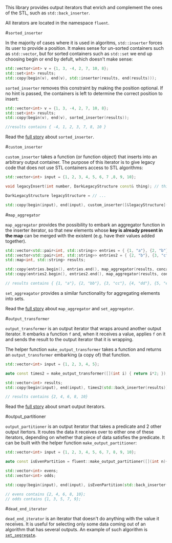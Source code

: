 This library provides output iterators that enrich and complement the ones of the STL, such as `std::back_inserter`.

All iterators are located in the namespace `fluent`.

#`sorted_inserter`

In the majority of cases where it is used in algoritms, `std::inserter` forces its user to provide a position. It makes sense for un-sorted containers such as `std::vector`, but for sorted containers such as `std::set` we end up choosing begin or end by defult, which doesn't make sense:

```cpp
std::vector<int> v = {1, 3, -4, 2, 7, 10, 8};
std::set<int> results;
std::copy(begin(v), end(v), std::inserter(results, end(results)));
```

`sorted_inserter` removes this constraint by making the position optional. If no hint is passed, the containers is left to determine the correct position to insert:

```cpp
std::vector<int> v = {1, 3, -4, 2, 7, 10, 8};
std::set<int> results;
std::copy(begin(v), end(v), sorted_inserter(results));

//results contains { -4, 1, 2, 3, 7, 8, 10 }
```
Read the [full story](https://www.fluentcpp.com/2017/03/17/smart-iterators-for-inserting-into-sorted-container/) about `sorted_inserter`.

#`custom_inserter`

`custom_inserter` takes a function (or function object) that inserts into an arbitrary output container. The purpose of this iterator is to give legacy code that does not use STL containers access to STL algorithms:

```cpp
std::vector<int> input = {1, 2, 3, 4, 5, 6, 7 ,8, 9, 10};

void legacyInsert(int number, DarkLegacyStructure const& thing); // this function inserts into the old non-STL container

DarkLegacyStructure legacyStructure = // ...

std::copy(begin(input), end(input), custom_inserter([&legacyStructure](int number){ legacyInsert(number, legacyStructure); });
```

#`map_aggregator`

`map_aggregator` provides the possibility to embark an aggregator function in the inserter iterator, so that new elements whose **key is already present in the map** can be merged with the existent (e.g. have their values added together).

```cpp
std::vector<std::pair<int, std::string>> entries = { {1, "a"}, {2, "b"}, {3, "c"}, {4, "d"} };
std::vector<std::pair<int, std::string>> entries2 = { {2, "b"}, {3, "c"}, {4, "d"}, {5, "e"} };
std::map<int, std::string> results;

std::copy(entries.begin(), entries.end(), map_aggregator(results, concatenateStrings));
std::copy(entries2.begin(), entries2.end(), map_aggregator(results, concatenateStrings));

// results contains { {1, "a"}, {2, "bb"}, {3, "cc"}, {4, "dd"}, {5, "e"} };
```

`set_aggreagator` provides a similar functionality for aggregating elements into sets.

Read the [full story](https://www.fluentcpp.com/2017/03/21/smart-iterator-aggregating-new-elements-existing-ones-map-set/) about `map_aggregator` and `set_aggregator`.

#`output_transformer`

`output_transformer` is an output iterator that wraps around another output iterator. It embarks a function `f` and, when it receives a value, applies `f` on it and sends the result to the output iterator that it is wrapping.

The helper function `make_output_transformer` takes a function and returns an `output_transformer` embarking (a copy of) that function.

```cpp
std::vector<int> input = {1, 2, 3, 4, 5};

auto const times2 = make_output_transformer([](int i) { return i*2; });

std::vector<int> results;
std::copy(begin(input), end(input), times2(std::back_inserter(results)));

// results contains {2, 4, 6, 8, 10}
```
Read the [full story](https://www.fluentcpp.com/2017/11/28/output-iterator-adaptors-symmetry-range-adaptors/) about smart output iterators.

#output_partitioner

`output_partitioner` is an output iterator that takes a predicate and 2 other output itertors. It routes the data it receives over to either one of these iterators, depending on whether that piece of data satisfies the predicate.
It can be built with the helper function `make_output_partitioner`:

```cpp
std::vector<int> input = {1, 2, 3, 4, 5, 6, 7, 8, 9, 10};

auto const isEvenPartition = fluent::make_output_partitioner([](int n){ return n % 2 == 0; });

std::vector<int> evens;
std::vector<int> odds;

std::copy(begin(input), end(input), isEvenPartition(std::back_inserter(evens), std::back_inserter(odds)));

// evens contains {2, 4, 6, 8, 10};
// odds contains {1, 3, 5, 7, 9};

```

#`dead_end_iterator`

`dead_end_iterator` is an iterator that doesn't do anything with the value it receives. It is useful for selecting only some data coming out of an algorithm that has several outputs.
An example of such algorithm is [`set_segregate`](https://github.com/joboccara/sets).
